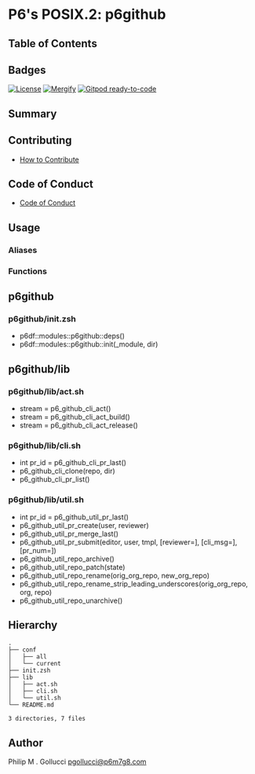 # P6's POSIX.2: p6github

## Table of Contents

## Badges

[![License](https://img.shields.io/badge/License-Apache%202.0-yellowgreen.svg)](https://opensource.org/licenses/Apache-2.0)
[![Mergify](https://img.shields.io/endpoint.svg?url=https://gh.mergify.io/badges//p6github/&style=flat)](https://mergify.io)
[![Gitpod ready-to-code](https://img.shields.io/badge/Gitpod-ready--to--code-blue?logo=gitpod)](<https://gitpod.io/#https://github.com//p6github>)

## Summary

## Contributing

- [How to Contribute](<https://github.com//.github/blob/main/CONTRIBUTING.md>)

## Code of Conduct

- [Code of Conduct](<https://github.com//.github/blob/main/CODE_OF_CONDUCT.md>)

## Usage

### Aliases

### Functions

## p6github

### p6github/init.zsh

- p6df::modules::p6github::deps()
- p6df::modules::p6github::init(_module, dir)

## p6github/lib

### p6github/lib/act.sh

- stream  = p6_github_cli_act()
- stream  = p6_github_cli_act_build()
- stream  = p6_github_cli_act_release()

### p6github/lib/cli.sh

- int pr_id = p6_github_cli_pr_last()
- p6_github_cli_clone(repo, dir)
- p6_github_cli_pr_list()

### p6github/lib/util.sh

- int pr_id = p6_github_util_pr_last()
- p6_github_util_pr_create(user, reviewer)
- p6_github_util_pr_merge_last()
- p6_github_util_pr_submit(editor, user, tmpl, [reviewer=], [cli_msg=], [pr_num=])
- p6_github_util_repo_archive()
- p6_github_util_repo_patch(state)
- p6_github_util_repo_rename(orig_org_repo, new_org_repo)
- p6_github_util_repo_rename_strip_leading_underscores(orig_org_repo, org, repo)
- p6_github_util_repo_unarchive()

## Hierarchy

```text
.
├── conf
│   ├── all
│   └── current
├── init.zsh
├── lib
│   ├── act.sh
│   ├── cli.sh
│   └── util.sh
└── README.md

3 directories, 7 files
```

## Author

Philip M . Gollucci <pgollucci@p6m7g8.com>
